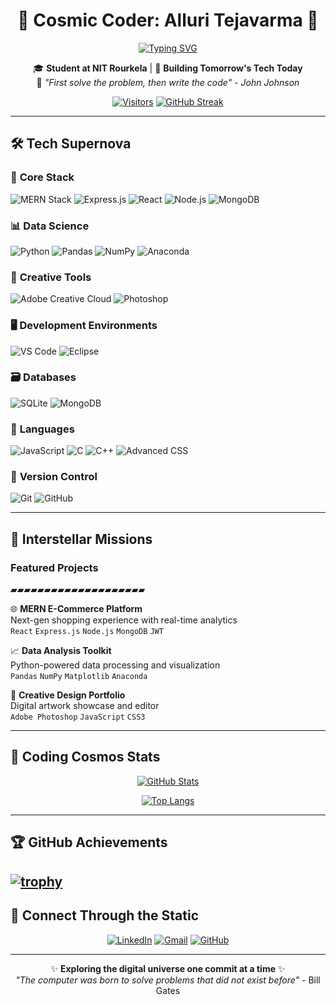 <div align="center">
  
# 👋 Cosmic Coder: Alluri Tejavarma 🌌

[![Typing SVG](https://readme-typing-svg.demolab.com?font=Fira+Code&size=26&duration=4000&pause=1000&color=00F72E&center=true&width=435&lines=Full+Stack+Alchemist;MERN+Stack+Specialist;Data+Science+Enthusiast;Creative+Coder)](https://github.com/teja1021)

🎓 **Student at NIT Rourkela** | 🚀 **Building Tomorrow's Tech Today**  
🌱 _"First solve the problem, then write the code" - John Johnson_

[![Visitors](https://komarev.com/ghpvc/?username=teja1021&color=00FF00&label=Cosmic+Visitors)](https://github.com/teja1021)
[![GitHub Streak](https://streak-stats.demolab.com?user=teja1021&theme=dark&border_radius=4.6)](https://git.io/streak-stats)



</div>

---

## 🛠️ **Tech Supernova**

### 🌟 **Core Stack**
![MERN Stack](https://img.shields.io/badge/MERN-00FF00?style=for-the-badge&logo=javascript&logoColor=black)
![Express.js](https://img.shields.io/badge/Express.js-000000?style=for-the-badge&logo=express&logoColor=white)
![React](https://img.shields.io/badge/React-61DAFB?style=for-the-badge&logo=react&logoColor=black)
![Node.js](https://img.shields.io/badge/Node.js-339933?style=for-the-badge&logo=node.js&logoColor=white)
![MongoDB](https://img.shields.io/badge/MongoDB-47A248?style=for-the-badge&logo=mongodb&logoColor=white)

### 📊 **Data Science**
![Python](https://img.shields.io/badge/Python-3776AB?style=for-the-badge&logo=python&logoColor=white)
![Pandas](https://img.shields.io/badge/Pandas-150458?style=for-the-badge&logo=pandas&logoColor=white)
![NumPy](https://img.shields.io/badge/NumPy-013243?style=for-the-badge&logo=numpy&logoColor=white)
![Anaconda](https://img.shields.io/badge/Anaconda-44A833?style=for-the-badge&logo=anaconda&logoColor=white)

### 🎨 **Creative Tools**
![Adobe Creative Cloud](https://img.shields.io/badge/Adobe-FF0000?style=for-the-badge&logo=adobe&logoColor=white)
![Photoshop](https://img.shields.io/badge/Photoshop-31A8FF?style=for-the-badge&logo=adobephotoshop&logoColor=white)

### 🖥️ **Development Environments**
![VS Code](https://img.shields.io/badge/VS_Code-007ACC?style=for-the-badge&logo=visual-studio-code&logoColor=white)
![Eclipse](https://img.shields.io/badge/Eclipse-2C2255?style=for-the-badge&logo=eclipse&logoColor=white)

### 🗃️ **Databases**
![SQLite](https://img.shields.io/badge/SQLite-003B57?style=for-the-badge&logo=sqlite&logoColor=white)
![MongoDB](https://img.shields.io/badge/MongoDB-47A248?style=for-the-badge&logo=mongodb&logoColor=white)

### 📜 **Languages**
![JavaScript](https://img.shields.io/badge/JavaScript-F7DF1E?style=for-the-badge&logo=javascript&logoColor=black)
![C](https://img.shields.io/badge/C-A8B9CC?style=for-the-badge&logo=c&logoColor=black)
![C++](https://img.shields.io/badge/C++-00599C?style=for-the-badge&logo=c%2B%2B&logoColor=white)
![Advanced CSS](https://img.shields.io/badge/Advanced_CSS-1572B6?style=for-the-badge&logo=css3&logoColor=white)

### 🔧 **Version Control**
![Git](https://img.shields.io/badge/Git-F05032?style=for-the-badge&logo=git&logoColor=white)
![GitHub](https://img.shields.io/badge/GitHub-181717?style=for-the-badge&logo=github&logoColor=white)

---

## 🚀 **Interstellar Missions**
### **Featured Projects**
▰▰▰▰▰▰▰▰▰▰▰▰▰▰▰▰▰▰▰▰

🌐 **MERN E-Commerce Platform**  
Next-gen shopping experience with real-time analytics  
`React` `Express.js` `Node.js` `MongoDB` `JWT`

📈 **Data Analysis Toolkit**  
Python-powered data processing and visualization  
`Pandas` `NumPy` `Matplotlib` `Anaconda`

🎨 **Creative Design Portfolio**  
Digital artwork showcase and editor  
`Adobe Photoshop` `JavaScript` `CSS3`

---

## 🌌 **Coding Cosmos Stats**

<div align="center">

[![GitHub Stats](https://github-readme-stats.vercel.app/api?username=teja1021&show_icons=true&theme=dark&border_color=00FF00)](https://github.com/teja1021)
  
[![Top Langs](https://github-readme-stats.vercel.app/api/top-langs/?username=teja1021&layout=compact&theme=dark&border_color=00FF00)](https://github.com/teja1021)

</div>

---
## 🏆 **GitHub Achievements**
[![trophy](https://github-profile-trophy.vercel.app/?username=teja1021&theme=onedark&row=1&column=7)](https://github.com/ryo-ma/github-profile-trophy)
---
## 📡 **Connect Through the Static**

<div align="center">

[![LinkedIn](https://img.shields.io/badge/LinkedIn-0A66C2?style=for-the-badge&logo=linkedin&logoColor=white)](https://linkedin.com/in/alluritejavarma)
[![Gmail](https://img.shields.io/badge/Gmail-EA4335?style=for-the-badge&logo=gmail&logoColor=white)](mailto:tejavarma1021@gmail.com)
[![GitHub](https://img.shields.io/badge/GitHub-181717?style=for-the-badge&logo=github&logoColor=white)](https://github.com/teja1021)

</div>

---
<div align="center">
  
✨ **Exploring the digital universe one commit at a time** ✨  
_"The computer was born to solve problems that did not exist before"_ - Bill Gates
  
</div>
